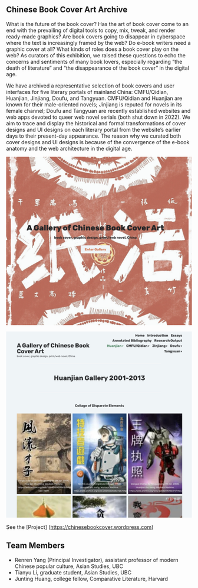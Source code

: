 ## Chinese Book Cover Art Archive

What is the future of the book cover? Has the art of book cover come to an end with the prevailing of digital tools to copy, mix, tweak, and render ready-made graphics? Are book covers going to disappear in cyberspace where the text is increasingly framed by the web? Do e-book writers need a graphic cover at all? What kinds of roles does a book cover play on the web? As curators of this exhibition, we raised these questions to echo the concerns and sentiments of many book lovers, especially regarding “the death of literature” and “the disappearance of the book cover” in the digital age.

We have archived a representative selection of book covers and user interfaces for five literary portals of mainland China: CMFU/Qidian, Huanjian, Jinjiang, Doufu, and Tangyuan. CMFU/Qidian and Huanjian are known for their male-oriented novels; Jinjiang is reputed for novels in its female channel; Doufu and Tangyuan are recently established websites and web apps devoted to queer web novel serials (both shut down in 2022). We aim to trace and display the historical and formal transformations of cover designs and UI designs on each literary portal from the website’s earlier days to their present-day appearance. The reason why we curated both cover designs and UI designs is because of the convergence of the e-book anatomy and the web architecture in the digital age.

![alt text](https://github.com/junting-huang/chinese_internet_literature/blob/a041781dad1799c7a6b7e49978b88bb5bf4c24ef/book_art_1.png)

![alt text](https://github.com/junting-huang/chinese_internet_literature/blob/a041781dad1799c7a6b7e49978b88bb5bf4c24ef/book_art_2.png)

See the [Project] (https://chinesebookcover.wordpress.com)

## Team Members
* Renren Yang (Principal Investigator), assistant professor of modern Chinese popular culture, Asian Studies, UBC
* Tianyu Li, graduate student, Asian Studies, UBC
* Junting Huang, college fellow, Comparative Literature, Harvard
